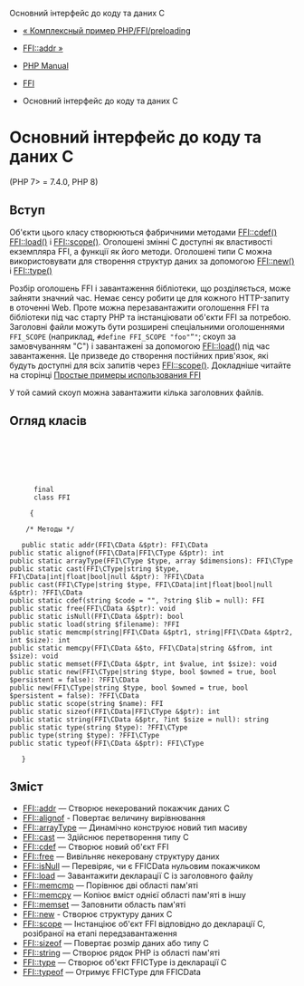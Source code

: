 Основний інтерфейс до коду та даних C

-   [« Комплексный пример PHP/FFI/preloading](ffi.examples-complete.html)
    
-   [FFI::addr »](ffi.addr.html)
    
-   [PHP Manual](index.html)
    
-   [FFI](book.ffi.html)
    
-   Основний інтерфейс до коду та даних C
    

# Основний інтерфейс до коду та даних C

(PHP 7> = 7.4.0, PHP 8)

## Вступ

Об'єкти цього класу створюються фабричними методами [FFI::cdef()](ffi.cdef.html) [FFI::load()](ffi.load.html) і [FFI::scope()](ffi.scope.html). Оголошені змінні C доступні як властивості екземпляра FFI, а функції як його методи. Оголошені типи C можна використовувати для створення структур даних за допомогою [FFI::new()](ffi.new.html) і [FFI::type()](ffi.type.html)

Розбір оголошень FFI і завантаження бібліотеки, що розділяється, може зайняти значний час. Немає сенсу робити це для кожного HTTP-запиту в оточенні Web. Проте можна перезавантажити оголошення FFI та бібліотеки під час старту PHP та інстанціювати об'єкти FFI за потребою. Заголовні файли можуть бути розширені спеціальними оголошеннями `FFI_SCOPE` (наприклад, `#define FFI_SCOPE "foo"”"`; скоуп за замовчуванням "C") і завантажені за допомогою [FFI::load()](ffi.load.html) під час завантаження. Це призведе до створення постійних прив'язок, які будуть доступні для всіх запитів через [FFI::scope()](ffi.scope.html). Докладніше читайте на сторінці [Простые примеры использования FFI](ffi.examples-complete.html)

У той самий скоуп можна завантажити кілька заголовних файлів.

## Огляд класів

```classsynopsis

     
    

    
     
      final
      class FFI
     
     {

    /* Методы */
    
   public static addr(FFI\CData &$ptr): FFI\CData
public static alignof(FFI\CData|FFI\CType &$ptr): int
public static arrayType(FFI\CType $type, array $dimensions): FFI\CType
public static cast(FFI\CType|string $type, FFI\CData|int|float|bool|null &$ptr): ?FFI\CData
public cast(FFI\CType|string $type, FFI\CData|int|float|bool|null &$ptr): ?FFI\CData
public static cdef(string $code = "", ?string $lib = null): FFI
public static free(FFI\CData &$ptr): void
public static isNull(FFI\CData &$ptr): bool
public static load(string $filename): ?FFI
public static memcmp(string|FFI\CData &$ptr1, string|FFI\CData &$ptr2, int $size): int
public static memcpy(FFI\CData &$to, FFI\CData|string &$from, int $size): void
public static memset(FFI\CData &$ptr, int $value, int $size): void
public static new(FFI\CType|string $type, bool $owned = true, bool $persistent = false): ?FFI\CData
public new(FFI\CType|string $type, bool $owned = true, bool $persistent = false): ?FFI\CData
public static scope(string $name): FFI
public static sizeof(FFI\CData|FFI\CType &$ptr): int
public static string(FFI\CData &$ptr, ?int $size = null): string
public static type(string $type): ?FFI\CType
public type(string $type): ?FFI\CType
public static typeof(FFI\CData &$ptr): FFI\CType

   }
```

## Зміст

-   [FFI::addr](ffi.addr.html) — Створює некерований покажчик даних C
-   [FFI::alignof](ffi.alignof.html) - Повертає величину вирівнювання
-   [FFI::arrayType](ffi.arraytype.html) — Динамічно конструює новий тип масиву
-   [FFI::cast](ffi.cast.html) — Здійснює перетворення типу C
-   [FFI::cdef](ffi.cdef.html) — Створює новий об'єкт FFI
-   [FFI::free](ffi.free.html) — Вивільняє некеровану структуру даних
-   [FFI::isNull](ffi.isnull.html) — Перевіряє, чи є FFICData нульовим покажчиком
-   [FFI::load](ffi.load.html) — Завантажити декларації C із заголовного файлу
-   [FFI::memcmp](ffi.memcmp.html) — Порівнює дві області пам'яті
-   [FFI::memcpy](ffi.memcpy.html) — Копіює вміст однієї області пам'яті в іншу
-   [FFI::memset](ffi.memset.html) — Заповнити область пам'яті
-   [FFI::new](ffi.new.html) - Створює структуру даних C
-   [FFI::scope](ffi.scope.html) — Інстанціює об'єкт FFI відповідно до декларації С, розібраної на етапі передзавантаження
-   [FFI::sizeof](ffi.sizeof.html) — Повертає розмір даних або типу C
-   [FFI::string](ffi.string.html) — Створює рядок PHP із області пам'яті
-   [FFI::type](ffi.type.html) — Створює об'єкт FFICType із декларації С
-   [FFI::typeof](ffi.typeof.html) — Отримує FFICType для FFICData
